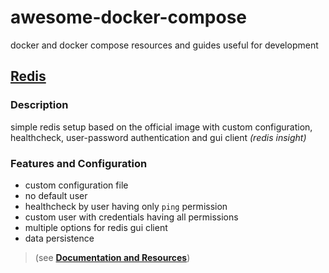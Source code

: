 # awesome-docker-compose

docker and docker compose resources and guides useful for development

## [Redis](https://github.com/igwtcode/awesome-docker-compose/blob/main/redis)

### Description

simple redis setup based on the official image with custom configuration, healthcheck, user-password authentication and gui client _(redis insight)_

### Features and Configuration

- custom configuration file
- no default user
- healthcheck by user having only `ping` permission
- custom user with credentials having all permissions
- multiple options for redis gui client
- data persistence

> (see **[Documentation and Resources](https://github.com/igwtcode/awesome-docker-compose/blob/main/redis)**)
